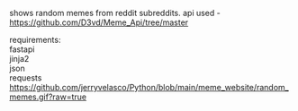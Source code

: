 shows random memes from reddit subreddits.
api used - https://github.com/D3vd/Meme_Api/tree/master

requirements:
<br>fastapi
<br>jinja2
<br>json
<br>requests
<br>
https://github.com/jerryvelasco/Python/blob/main/meme_website/random_memes.gif?raw=true
